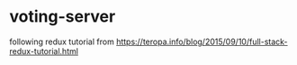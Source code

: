 # voting-server
following redux tutorial from https://teropa.info/blog/2015/09/10/full-stack-redux-tutorial.html
